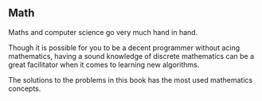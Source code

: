 ## Math

Maths and computer science go very much hand in hand.

Though it is possible for you to be a decent programmer without acing mathematics, having a sound knowledge of discrete mathematics can be a great facilitator when it comes to learning new algorithms.


The solutions to the problems in this book has the most used mathematics concepts.